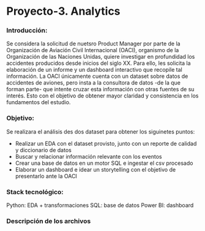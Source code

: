 # Proyecto-3. Analytics

### Introducción: 
Se considera la solicitud de nuetsro Product Manager por parte de la Organización de Aviación Civil Internacional (OACI), organismo de la Organización de las Naciones Unidas,
quiere investigar en profundidad los accidentes producidos desde inicios del siglo XX. Para ello, les solicita la elaboración de un informe y un dashboard interactivo que recopile tal información.
La OACI únicamente cuenta con un dataset sobre datos de accidentes de aviones, pero insta a la consultora de datos -de la que forman parte- que intente cruzar esta información con otras fuentes de su interés.
Esto con el objetivo de obtener mayor claridad y consistencia en los fundamentos del estudio.

### Objetivo:
Se realizara el análisis des dos dataset para obtener los siguinetes puntos:
- Realizar un EDA con el dataset provisto, junto con un reporte de calidad y diccionario de datos
- Buscar y relacionar información relevante con los eventos
- Crear una base de datos en un motor SQL e ingestar el csv procesado
- Elaborar un dashboard e idear un storytelling con el objetivo de presentarlo ante la OACI

### Stack tecnológico:
Python: EDA + transformaciones
SQL: base de datos
Power BI: dashboard

### Descripción de los archivos
